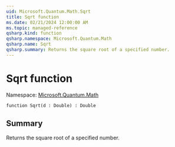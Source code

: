 ```yaml
---
uid: Microsoft.Quantum.Math.Sqrt
title: Sqrt function
ms.date: 02/21/2024 12:00:00 AM
ms.topic: managed-reference
qsharp.kind: function
qsharp.namespace: Microsoft.Quantum.Math
qsharp.name: Sqrt
qsharp.summary: Returns the square root of a specified number.
---
```


# Sqrt function

Namespace: [Microsoft.Quantum.Math](xref:Microsoft.Quantum.Math)

```qsharp
function Sqrt(d : Double) : Double
```

## Summary
Returns the square root of a specified number.
